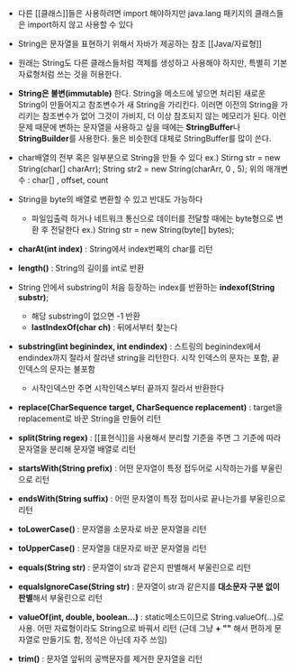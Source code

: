 - 다른 [[클래스]]들은 사용하려면 import 해야하지만 java.lang 패키지의 클래스들은 import하지 않고 사용할 수 있다
- String은 문자열을 표현하기 위해서 자바가 제공하는 참조 [[Java/자료형]]
- 원래는 String도 다른 클래스들처럼 객체를 생성하고 사용해야 하지만, 특별히 기본 자료형처럼 쓰는 것을 허용한다. 
- **String은 불변(immutable)** 한다. String을 메소드에 넣으면 처리된 새로운 String이 만들어지고 참조변수가 새 String을 가리킨다. 이러면 이전의 String을 가리키는 참조변수가 없어 그것이 가비지, 더 이상 참조되지 않는 메모리가 된다. 이런 문제 때문에 변하는 문자열을 사용하고 싶을 때에는 **StringBuffer**나 **StringBuilder**를 사용한다. 둘은 비슷한데 대체로 StringBuffer를 많이 쓴다.

- char배열의 전부 혹은 일부분으로 String을 만들 수 있다
	ex.) Stirng str = new String(char\[\] charArr);
		String str2 = new String(charArr, 0 , 5);
		위의 매개변수 : char\[\] , offset, count
- String을 byte의 배열로 변환할 수 있고 반대도 가능하다
	- 파일입출력 하거나 네트워크 통신으로 데이터를 전달할 때에는 byte형으로 변환 후 전달한다
	ex.) String str = new String(byte\[\] bytes);


- **charAt(int index)** : String에서 index번째의 char를 리턴
- **length()** : String의 길이를 int로 반환
- String 안에서 substring이 처음 등장하는 index를 반환하는 **indexof(String substr)**;
	- 해당 substring이 없으면 -1 반환
	- **lastIndexOf(char ch)** : 뒤에서부터 찾는다
- **substring(int beginindex, int endindex)** : 스트링의 beginindex에서 endindex까지 잘라서 잘라낸 string을 리턴한다. 시작 인덱스의 문자는 포함, 끝 인덱스의 문자는 불포함
	- 시작인덱스만 주면 시작인덱스부터 끝까지 잘라서 반환한다
- **replace(CharSequence target, CharSequence replacement)** : target을 replacement로 바꾼 String을 만들어 리턴
- **split(String regex)** : [[표현식]]을 사용해서 분리할 기준을 주면 그 기준에 따라 문자열을 분리해 문자열 배열로 리턴
- **startsWith(String prefix)** : 어떤 문자열이 특정 접두어로 시작하는가를 부울린으로 리턴
- **endsWith(String suffix)** : 어떤 문자열이 특정 접미사로 끝나는가를 부울린으로 리턴
- **toLowerCase()** : 문자열을 소문자로 바꾼 문자열을 리턴
- **toUpperCase()** : 문자열을 대문자로 바꾼 문자열을 리턴
- **equals(String str)** : 문자열이 str과 같은지 판별해서 부울린으로 리턴
- **equalsIgnoreCase(String str)** : 문자열이 str과 같은지를 **대소문자 구분 없이 판별**해서 부울린으로 리턴
- **valueOf(int, double, boolean...)** : static메소드이므로 String.valueOf(...)로 사용. 어떤 자료형이라도 String으로 바꿔서 리턴 (근데 그냥 **+ ""** 해서 편하게 문자열로 만들기도 함, 정석은 아닌데 자주 쓰임)
- **trim()** : 문자열 앞뒤의 공백문자를 제거한 문자열을 리턴